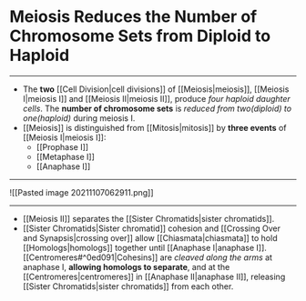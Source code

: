 # Meiosis Reduces the Number of Chromosome Sets from Diploid to Haploid
---
- The **two** [[Cell Division|cell divisions]] of [[Meiosis|meiosis]], [[Meiosis I|meiosis I]] and [[Meiosis II|meiosis II]], produce *four haploid daughter cells*. The **number of chromosome sets** is *reduced from two(diploid) to one(haploid)* during meiosis I.
- [[Meiosis]] is distinguished from [[Mitosis|mitosis]] by **three events** of [[Meiosis I|meiosis I]]:
	- [[Prophase I]]
	- [[Metaphase I]]
	- [[Anaphase I]]
---
![[Pasted image 20211107062911.png]]

---
- [[Meiosis II]] separates the [[Sister Chromatids|sister chromatids]].
- [[Sister Chromatids|Sister chromatid]] cohesion and [[Crossing Over and Synapsis|crossing over]] allow [[Chiasmata|chiasmata]] to hold [[Homologs|homologs]] together until [[Anaphase I|anaphase I]]. [[Centromeres#^0ed091|Cohesins]]  are *cleaved along the arms*  at anaphase I, **allowing homologs to separate**, and at the [[Centromeres|centromeres]] in [[Anaphase II|anaphase II]], releasing [[Sister Chromatids|sister chromatids]] from each other.